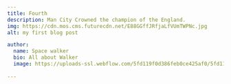 ```yaml
---
title: Fourth
description: Man City Crowned the champion of the England.
img: https://cdn.mos.cms.futurecdn.net/E88GGffJRfjaLfVUmTWPNc.jpg
alt: my first blog post

author:
  name: Space walker
  bio: All about Walker
  image: https://uploads-ssl.webflow.com/5fd119f0d386feb0ce425af0/5fd119f0d386fede1c425ce4_Author%20in%20Nando%20Blue.png
  
---
```

